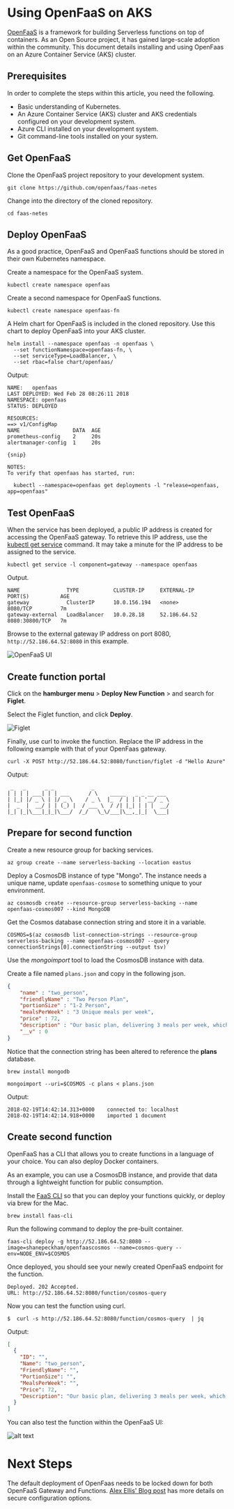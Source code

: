 # Using OpenFaaS on AKS

[OpenFaaS][open-faas] is a framework for building Serverless functions on top of containers. As an Open Source project, it has gained large-scale adoption within the community. This document details installing and using OpenFaas on an Azure Container Service (AKS) cluster.

## Prerequisites

In order to complete the steps within this article, you need the following.

* Basic understanding of Kubernetes.
* An Azure Container Service (AKS) cluster and AKS credentials configured on your development system.
* Azure CLI installed on your development system.
* Git command-line tools installed on your system.

## Get OpenFaaS

Clone the OpenFaaS project repository to your development system.

```azurecli-interactive
git clone https://github.com/openfaas/faas-netes
```

Change into the directory of the cloned repository.

```azurecli-interactive
cd faas-netes 
```

## Deploy OpenFaaS

As a good practice, OpenFaaS and OpenFaaS functions should be stored in their own Kubernetes namespace.

Create a namespace for the OpenFaaS system.

```azurecli-interactive
kubectl create namespace openfaas
```

Create a second namespace for OpenFaaS functions.

```azurecli-interactive 
kubectl create namespace openfaas-fn
```

A Helm chart for OpenFaaS is included in the cloned repository. Use this chart to deploy OpenFaaS into your AKS cluster.

```azurecli-interactive
helm install --namespace openfaas -n openfaas \
  --set functionNamespace=openfaas-fn, \
  --set serviceType=LoadBalancer, \
  --set rbac=false chart/openfaas/ 
```

Output:

```
NAME:   openfaas
LAST DEPLOYED: Wed Feb 28 08:26:11 2018
NAMESPACE: openfaas
STATUS: DEPLOYED

RESOURCES:
==> v1/ConfigMap
NAME                 DATA  AGE
prometheus-config    2     20s
alertmanager-config  1     20s

{snip}

NOTES:
To verify that openfaas has started, run:

  kubectl --namespace=openfaas get deployments -l "release=openfaas, app=openfaas"
```
## Test OpenFaaS

When the service has been deployed, a public IP address is created for accessing the OpenFaaS gateway. To retrieve this IP address, use the [kubectl get service][kubectl-get] command. It may take a minute for the IP address to be assigned to the service.

```console
kubectl get service -l component=gateway --namespace openfaas
```

Output. 

```console
NAME               TYPE           CLUSTER-IP     EXTERNAL-IP    PORT(S)          AGE
gateway            ClusterIP      10.0.156.194   <none>         8080/TCP         7m
gateway-external   LoadBalancer   10.0.28.18     52.186.64.52   8080:30800/TCP   7m
```

Browse to the external gateway IP address on port 8080, `http://52.186.64.52:8080` in this example.

![OpenFaaS UI](media/container-service-serverless/openfaas.png)

## Create function portal

Click on the **hamburger menu** > **Deploy New Function** > and search for **Figlet**.

Select the Figlet function, and click **Deploy**.

![Figlet](media/container-service-serverless/figlet.png)

Finally, use curl to invoke the function. Replace the IP address in the following example with that of your OpenFaas gateway.

```azurecli-interactive
curl -X POST http://52.186.64.52:8080/function/figlet -d "Hello Azure"
```

Output:

```console
 _   _      _ _            _                        
| | | | ___| | | ___      / \    _____   _ _ __ ___ 
| |_| |/ _ \ | |/ _ \    / _ \  |_  / | | | '__/ _ \
|  _  |  __/ | | (_) |  / ___ \  / /| |_| | | |  __/
|_| |_|\___|_|_|\___/  /_/   \_\/___|\__,_|_|  \___|

```

## Prepare for second function

Create a new resource group for backing services.

```azurecli-interactive
az group create --name serverless-backing --location eastus
```

Deploy a CosmosDB instance of type "Mongo". The instance needs a unique name, update `openfaas-cosmose` to something unique to your environment. 

```azurecli-interactive
az cosmosdb create --resource-group serverless-backing --name openfaas-cosmos007 --kind MongoDB
```

Get the Cosmos database connection string and store it in a variable.

```azurecli-interactive
COSMOS=$(az cosmosdb list-connection-strings --resource-group serverless-backing --name openfaas-cosmos007 --query connectionStrings[0].connectionString --output tsv)
```

Use the *mongoimport* tool to load the CosmosDB instance with data.

Create a file named `plans.json` and copy in the following json.

```json
{
	"name" : "two_person",
	"friendlyName" : "Two Person Plan",
	"portionSize" : "1-2 Person",
	"mealsPerWeek" : "3 Unique meals per week",
	"price" : 72,
	"description" : "Our basic plan, delivering 3 meals per week, which will feed 1-2 people.",
	"__v" : 0
}
```

Notice that the connection string has been altered to reference the **plans** database.

```azurecli-interactive
brew install mongodb
```

```azurecli-interactive
mongoimport --uri=$COSMOS -c plans < plans.json
```

Output:

```console
2018-02-19T14:42:14.313+0000    connected to: localhost
2018-02-19T14:42:14.918+0000    imported 1 document
```

## Create second function

OpenFaaS has a CLI that allows you to create functions in a language of your choice. You can also deploy Docker containers.

As an example, you can use a CosmosDB instance, and provide that data through a lightweight function for public consumption.

Install the [FaaS CLI](https://github.com/openfaas/faas-cli) so that you can deploy your functions quickly, or deploy via brew for the Mac.

```console
brew install faas-cli
```

Run the following command to deploy the pre-built container.

```azurecli-interctive
faas-cli deploy -g http://52.186.64.52:8080 --image=shanepeckham/openfaascosmos --name=cosmos-query --env=NODE_ENV=$COSMOS
```

Once deployed, you should see your newly created OpenFaaS endpoint for the function.


```console
Deployed. 202 Accepted.
URL: http://52.186.64.52:8080/function/cosmos-query
```

Now you can test the function using curl.

```console
$  curl -s http://52.186.64.52:8080/function/cosmos-query  | jq
```

Output:

```json
[
  {
    "ID": "",
    "Name": "two_person",
    "FriendlyName": "",
    "PortionSize": "",
    "MealsPerWeek": "",
    "Price": 72,
    "Description": "Our basic plan, delivering 3 meals per week, which will feed 1-2 people."
  }
]
```

You can also test the function within the OpenFaaS UI:

![alt text](media/container-service-serverless/OpenFaaSUI.png)

# Next Steps

The default deployment of OpenFaas needs to be locked down for both OpenFaaS Gateway and Functions. [Alex Ellis' Blog post](https://blog.alexellis.io/lock-down-openfaas/) has more details on secure configuration options. 

<!-- LINKS - external -->
[kubectl-get]: https://kubernetes.io/docs/reference/generated/kubectl/kubectl-commands#get
[open-faas]: https://www.openfaas.com/
